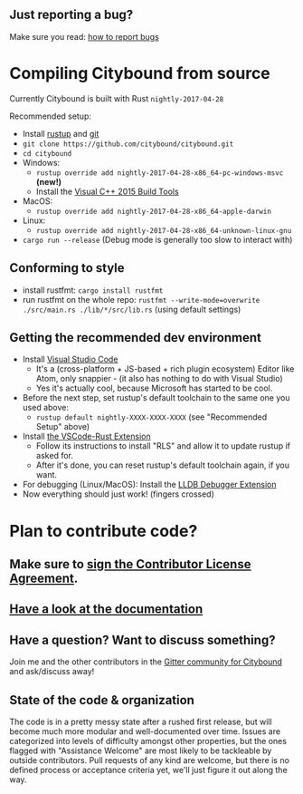 ## Just reporting a bug?

Make sure you read: [how to report bugs](https://github.com/citybound/citybound/wiki/How-to-report-bugs)

# Compiling Citybound from source 

Currently Citybound is built with Rust `nightly-2017-04-28`

Recommended setup:
* Install [rustup](https://rustup.rs/) and [git](https://git-scm.com/)
* `git clone https://github.com/citybound/citybound.git`
* `cd citybound`
* Windows:
  * `rustup override add nightly-2017-04-28-x86_64-pc-windows-msvc` **(new!)**
  * Install the [Visual C++ 2015 Build Tools](http://landinghub.visualstudio.com/visual-cpp-build-tools)
* MacOS:
  * `rustup override add nightly-2017-04-28-x86_64-apple-darwin`
* Linux:
  * `rustup override add nightly-2017-04-28-x86_64-unknown-linux-gnu`
* `cargo run --release` (Debug mode is generally too slow to interact with)

## Conforming to style

* install rustfmt: `cargo install rustfmt`
* run rustfmt on the whole repo:
  `rustfmt --write-mode=overwrite ./src/main.rs ./lib/*/src/lib.rs`
  (using default settings)


## Getting the recommended dev environment

* Install [Visual Studio Code](https://code.visualstudio.com)
  * It's a (cross-platform + JS-based + rich plugin ecosystem) Editor like Atom, only snappier - (it also has nothing to do with Visual Studio)
  * Yes it's actually cool, because Microsoft has started to be cool.
* Before the next step, set rustup's default toolchain to the same one you used above:
  * `rustup default nightly-XXXX-XXXX-XXXX` (see "Recommended Setup" above)
* Install [the VSCode-Rust Extension](https://marketplace.visualstudio.com/items?itemName=kalitaalexey.vscode-rust)
  * Follow its instructions to install "RLS" and allow it to update rustup if asked for.
  * After it's done, you can reset rustup's default toolchain again, if you want.
* For debugging (Linux/MacOS): Install the [LLDB Debugger Extension](https://marketplace.visualstudio.com/items?itemName=vadimcn.vscode-lldb)
* Now everything should just work! (fingers crossed)

# Plan to contribute code?

## Make sure to <a href="https://www.clahub.com/agreements/citybound/citybound">sign the Contributor License Agreement</a>.

## [Have a look at the documentation](http://citybound.github.io/citybound)

## Have a question? Want to discuss something?

Join me and the other contributors in the [Gitter community for Citybound](https://gitter.im/citybound/Lobby) and ask/discuss away!

## State of the code & organization

The code is in a pretty messy state after a rushed first release, but will become much more modular and well-documented over time.
Issues are categorized into levels of difficulty amongst other properties, but the ones flagged with "Assistance Welcome" are most likely to be tackleable by outside contributors.
Pull requests of any kind are welcome, but there is no defined process or acceptance criteria yet, we'll just figure it out along the way.
